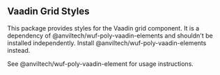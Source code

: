 Vaadin Grid Styles
------------------
This package provides styles for the Vaadin grid component.  It is a dependency of @anviltech/wuf-poly-vaadin-elements and shouldn't be installed independently.  Install @anviltech/wuf-poly-vaadin-elements instead.

See @anviltech/wuf-poly-vaadin-element for usage instructions.
